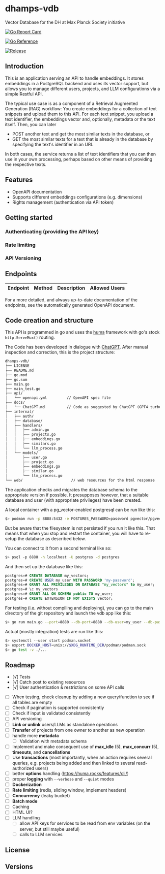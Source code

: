 # dhamps-vdb
Vector Database for the DH at Max Planck Society initiative

[![Go Report Card](https://goreportcard.com/badge/github.com/mpilhlt/dhamps-vdb?style=flat-square)](https://goreportcard.com/report/github.com/mpilhlt/dhamps-vdb)

[![Go Reference](https://pkg.go.dev/badge/github.com/mpilhlt/dhamps-vdb.svg)](https://pkg.go.dev/github.com/mpilhlt/dhamps-vdb)

[![Release](https://img.shields.io/github/release/golang-standards/project-layout.svg?style=flat-square)](https://github.com/golang-standards/project-layout/releases/latest)

## Introduction

This is an application serving an API to handle embeddings. It stores embeddings in a PostgreSQL backend and uses its vector support, but allows you to manage different users, projects, and LLM configurations via a simple Restful API.

The typical use case is as a component of a Retrieval Augmented Generation (RAG) workflow: You create embeddings for a collection of text snippets and upload them to this API. For each text snippet, you upload a text identifier, the embeddings vector and, optionally, metadata or the text itself. Then, you can later

- POST another text and get the most similar texts in the database, or
- GET the most similar texts for a text that is already in the database by specifying the text's identifier in an URL

In both cases, the service returns a list of text identifiers that you can then use in your own processing, perhaps based on other means of providing the respective texts.

## Features

- OpenAPI documentation
- Supports different embeddings configurations (e.g. dimensions)
- Rights management (authentication via API token)

## Getting started

### Authenticating (providing the API key)

### Rate limiting

### API Versioning

## Endpoints

| Endpoint | Method | Description | Allowed Users |
|----------|--------|-------------|---------------|

For a more detailed, and always up-to-date documentation of the endpoints, see the automatically generated OpenAPI document.

## Code creation and structure

This API is programmed in go and uses the [huma](https://huma.rocks/) framework with go's stock `http.ServeMux()` routing.

The Code has been developed in dialogue with [ChatGPT](./docs/ChatGPT.md). After manual inspection and correction, this is the project structure:

```default
dhamps-vdb/
├── LICENSE
├── README.md
├── go.mod
├── go.sum
├── main.go
├── main_test.go
├── api/
│   └── openapi.yml         // OpenAPI spec file
├── docs/
│   └── ChatGPT.md          // Code as suggested by ChatGPT (GPT4 turbo and GPT4o) on 2024-06-09
├── internal/
│   ├── auth/
│   ├── database/
│   ├── handlers/
│   │   ├── admin.go
│   │   ├── projects.go
│   │   ├── embeddings.go
│   │   ├── similars.go
│   │   └── llm_process.go
│   └── models/
│       ├── user.go
│       ├── project.go
│       ├── embeddings.go
│       ├── similar.go
│       └── llm_process.go
└── web/                      // web resources for the html response
```

The application checks and migrates the database schema to the appropriate version if possible. It presupposes however, that a suitable database and user (with appropriate privileges) have been created.

A local container with a pg_vector-enabled postgresql can be run like this:

```bash
$> podman run -p 8888:5432 -e POSTGRES_PASSWORD=password pgvector/pgvector:0.7.4-pg16
```

But be aware that the filesystem is not persisted if you run it like this. That means that when you stop and restart the container, you will have to re-setup the database as described below.

You can connect to it from a second terminal like so:

```bash
$> psql -p 8888 -h localhost -U postgres -d postgres
```

And then set up the database like this:

```sql
postgres=# CREATE DATABASE my_vectors;
postgres=# CREATE USER my_user WITH PASSWORD 'my-password';
postgres=# GRANT ALL PRIVILEGES ON DATABASE "my_vectors" to my_user;
postgres=# \c my_vectors
postgres=# GRANT ALL ON SCHEMA public TO my_user;
postgres=# CREATE EXTENSION IF NOT EXISTS vector;
```

For testing (i.e. without compiling and deploying), you can go to the main directory of the git repository and launch the vdb app like this:

```bash
$> go run main.go --port=8880 --db-port=8888 --db-user=my_user --db-password=my-password --db-name=my_vectors
```

Actual (mostly integration) tests are run like this:

```bash
$> systemctl --user start podman.socket
$> export DOCKER_HOST=unix://$XDG_RUNTIME_DIR/podman/podman.sock
$> go test -v ./...
```

## Roadmap

- [√] Tests
- [√] Catch post to existing resources
- [√] User authentication & restrictions on some API calls
- [ ] When testing, check cleanup by adding a new query/function to see if all tables are empty
- [ ] Check if pagination is supported consistently
- [ ] Check if input is validated consistently
- [ ] API versioning
- [ ] **Link or unlink** users/LLMs as standalone operations
- [ ] **Transfer** of projects from one owner to another as new operation
- [ ] handle more **metadata**
  - [ ] Validation with metadata schema
- [ ] Implement and make consequent use of **max_idle** (5), **max_concurr** (5), **timeouts**, and **cancellations**
- [ ] Use **transactions** (most importantly, when an action requires several queries, e.g. projects being added and then linked to several read-authorized users)
- [ ] better **options** handling (<https://huma.rocks/features/cli/>)
- [ ] proper **logging** with `--verbose` and `--quiet` modes
- [ ] **Dockerization**
- [ ] **Rate limiting** (redis, sliding window, implement headers)
- [ ] **Concurrency** (leaky bucket)
- [ ] **Batch mode**
- [ ] Caching
- [ ] HTML UI?
- [ ] LLM handling
  - [ ] allow API keys for services to be read from env variables (on the server, but still maybe useful)
  - [ ] calls to LLM services

## License

## Versions
